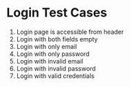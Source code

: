 # Login Test Cases

1. Login page is accessible from header
2. Login with both fields empty
3. Login with only email
4. Login with only password
5. Login with invalid email
6. Login with invalid password
7. Login with valid credentials
